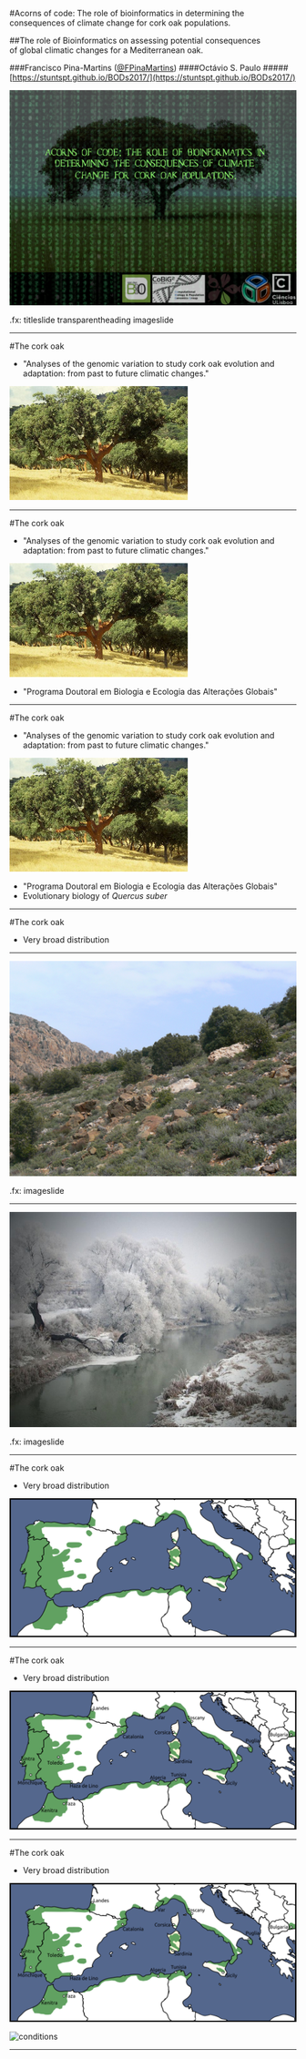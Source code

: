 
#Acorns of code: The role of bioinformatics in determining the consequences of climate change for cork oak populations.

##The role of Bioinformatics on assessing potential consequences</br>of global climatic changes for a Mediterranean oak.

###Francisco Pina-Martins ([@FPinaMartins](https://twitter.com/FPinaMartins))
####Octávio S. Paulo
#####[https://stuntspt.github.io/BODs2017/](https://stuntspt.github.io/BODs2017/)

<img src="assets/Cover_slide.png" />


.fx: titleslide transparentheading imageslide

---

#The cork oak

* "Analyses of the genomic variation to study cork oak evolution and adaptation: from past to future climatic changes."

![sobreiro](assets/sobreiro.jpg)

---

#The cork oak

* "Analyses of the genomic variation to study cork oak evolution and adaptation: from past to future climatic changes."

![sobreiro](assets/sobreiro.jpg)

* "Programa Doutoral em Biologia e Ecologia das Alterações Globais"

---

#The cork oak

* "Analyses of the genomic variation to study cork oak evolution and adaptation: from past to future climatic changes."

![sobreiro](assets/sobreiro.jpg)

* "Programa Doutoral em Biologia e Ecologia das Alterações Globais"
* Evolutionary biology of *Quercus suber*

---

#The cork oak

* Very broad distribution


---

![hot](assets/hot_summer.jpg)

.fx: imageslide

---

![dist-map](assets/cold_winter.jpg)

.fx: imageslide

---

#The cork oak

* Very broad distribution

![dist-map](assets/dist_map.png)


---

#The cork oak

* Very broad distribution

![dist-map](assets/dist_map_samples.png)


---

#The cork oak

* Very broad distribution

![dist-map](assets/dist_map_samples.png)

![conditions](assets/conditions.png)

---


